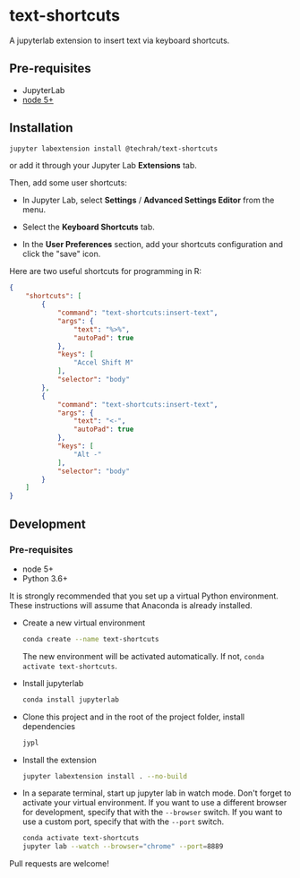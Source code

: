 # text-shortcuts

A jupyterlab extension to insert text via keyboard shortcuts.

## Pre-requisites

* JupyterLab
* [node 5+](https://nodejs.org)

## Installation

```bash
jupyter labextension install @techrah/text-shortcuts
```

or add it through your Jupyter Lab **Extensions** tab.

Then, add some user shortcuts:

- In Jupyter Lab, select **Settings** / **Advanced Settings Editor** from the menu.

- Select the **Keyboard Shortcuts** tab.

- In the **User Preferences** section, add your shortcuts configuration and click the "save" icon.

Here are two useful shortcuts for programming in R:

```json
{
    "shortcuts": [
        {
            "command": "text-shortcuts:insert-text",
            "args": {
                "text": "%>%",
                "autoPad": true
            },
            "keys": [
                "Accel Shift M"
            ],
            "selector": "body"
        },
        {
            "command": "text-shortcuts:insert-text",
            "args": {
                "text": "<-",
                "autoPad": true
            },
            "keys": [
                "Alt -"
            ],
            "selector": "body"
        }
    ]
}
```

## Development

### Pre-requisites

- node 5+
- Python 3.6+

It is strongly recommended that you set up a virtual Python environment. These instructions will assume that Anaconda is already installed.

- Create a new virtual environment

  ```bash
  conda create --name text-shortcuts
  ```

  The new environment will be activated automatically. If not, `conda activate text-shortcuts`.

- Install jupyterlab

  ```bash
  conda install jupyterlab
  ```

- Clone this project and in the root of the project folder, install dependencies

  ```bash
  jypl
  ```

- Install the extension

  ```bash
  jupyter labextension install . --no-build
  ```

- In a separate terminal, start up jupyter lab in watch mode. Don't forget to activate your virtual environment. If you want to use a different browser for development, specify that with the `--browser` switch. If you want to use a custom port, specify that with the `--port` switch.

  ```bash
  conda activate text-shortcuts
  jupyter lab --watch --browser="chrome" --port=8889
  ```

Pull requests are welcome!
